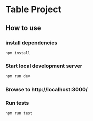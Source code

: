 # Table Project



## How to use
### install dependencies
```bash
npm install 
```

### Start local development server
```bash
npm run dev 
```
### Browse to http://localhost:3000/

### Run tests
```bash
npm run test 
```
